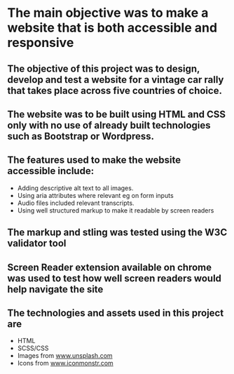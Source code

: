 # The main objective was to make a website that is both accessible and responsive

## The objective of this project was to design, develop and test a website for a vintage car rally that takes place across five countries of choice.

## The website was to be built using HTML and CSS only with no use of already built technologies such as Bootstrap or Wordpress.

## The features used to make the website accessible include:

-   Adding descriptive alt text to all images.
-   Using aria attributes where relevant eg on form inputs
-   Audio files included relevant transcripts.
-   Using well structured markup to make it readable by screen readers

## The markup and stling was tested using the W3C validator tool

## Screen Reader extension available on chrome was used to test how well screen readers would help navigate the site

## The technologies and assets used in this project are

-   HTML
-   SCSS/CSS
-   Images from www.unsplash.com
-   Icons from www.iconmonstr.com
